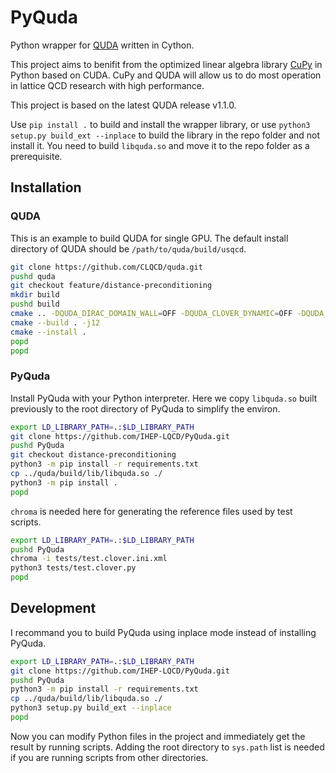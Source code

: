 # PyQuda

Python wrapper for [QUDA](https://github.com/lattice/quda) written in Cython.

This project aims to benifit from the optimized linear algebra library [CuPy](https://github.com/cupy/cupy) in Python based on CUDA. CuPy and QUDA will allow us to do most operation in lattice QCD research with high performance.

This project is based on the latest QUDA release v1.1.0.

Use `pip install .` to build and install the wrapper library, or use `python3 setup.py build_ext --inplace` to build the library in the repo folder and not install it. You need to build `libquda.so` and move it to the repo folder as a prerequisite.

## Installation

### QUDA

This is an example to build QUDA for single GPU. The default install directory of QUDA should be `/path/to/quda/build/usqcd`.

```bash
git clone https://github.com/CLQCD/quda.git
pushd quda
git checkout feature/distance-preconditioning
mkdir build
pushd build
cmake .. -DQUDA_DIRAC_DOMAIN_WALL=OFF -DQUDA_CLOVER_DYNAMIC=OFF -DQUDA_CLOVER_RECONSTRUCT=OFF -DQUDA_DIRAC_NDEG_TWISTED_CLOVER=OFF -DQUDA_DIRAC_NDEG_TWISTED_MASS=OFF -DQUDA_DIRAC_TWISTED_CLOVER=OFF -DQUDA_DIRAC_TWISTED_MASS=OFF -DQUDA_INTERFACE_MILC=OFF -DQUDA_LAPLACE=ON -DQUDA_MULTIGRID=ON -DQUDA_MPI=ON -DQUDA_LAPLACE=ON
cmake --build . -j12
cmake --install .
popd
popd
```

### PyQuda

Install PyQuda with your Python interpreter.
Here we copy `libquda.so` built previously to the root directory of PyQuda to simplify the environ.

```bash
export LD_LIBRARY_PATH=.:$LD_LIBRARY_PATH
git clone https://github.com/IHEP-LQCD/PyQuda.git
pushd PyQuda
git checkout distance-preconditioning
python3 -m pip install -r requirements.txt
cp ../quda/build/lib/libquda.so ./
python3 -m pip install .
popd
```

`chroma` is needed here for generating the reference files used by test scripts.

```bash
export LD_LIBRARY_PATH=.:$LD_LIBRARY_PATH
pushd PyQuda
chroma -i tests/test.clover.ini.xml
python3 tests/test.clover.py
popd
```

## Development

I recommand you to build PyQuda using inplace mode instead of installing PyQuda.

```bash
export LD_LIBRARY_PATH=.:$LD_LIBRARY_PATH
git clone https://github.com/IHEP-LQCD/PyQuda.git
pushd PyQuda
python3 -m pip install -r requirements.txt
cp ../quda/build/lib/libquda.so ./
python3 setup.py build_ext --inplace
popd
```

Now you can modify Python files in the project and immediately get the result by running scripts. Adding the root directory to `sys.path` list is needed if you are running scripts from other directories.
